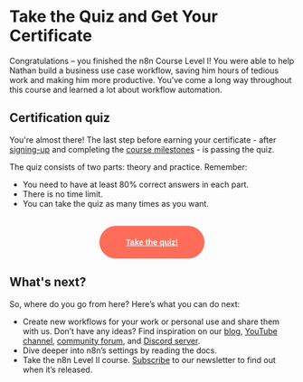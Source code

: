 # Take the Quiz and Get Your Certificate

Congratulations – you finished the n8n Course Level I! You were able to help Nathan build a business use case workflow, saving him hours of tedious work and making him more productive. You’ve come a long way throughout this course and learned a lot about workflow automation.

## Certification quiz

You're almost there! The last step before earning your certificate - after [signing-up](https://n8n-community.typeform.com/to/PDEMrevI) and completing the [course milestones](./readme.md#do-i-get-a-certificate) - is passing the quiz.

The quiz consists of two parts: theory and practice. Remember:
- You need to have at least 80% correct answers in each part.
- There is no time limit.
- You can take the quiz as many times as you want.

<br/>
<div style="text-align:center;">
	<button style="font-weight: 600;padding: 20px 46px;border-radius: 30px;color: #fff;background-color: #ff6d5a;border-color: #ff6d5a;border: 1px solid #ff6d5a;font-size: 14px;"><a href="https://n8n-community.typeform.com/to/JMoBXeGA" style="color: #fff;">Take the quiz!</a></button>
</div>


## What's next?

So, where do you go from here? Here’s what you can do next:

* Create new workflows for your work or personal use and share them with us. Don’t have any ideas? Find inspiration on our [blog](https://n8n.io/blog/), [YouTube channel](https://www.youtube.com/c/n8n-io), [community forum](https://community.n8n.io), and [Discord server](https://discord.gg/vWwMVThRta).
* Dive deeper into n8n’s settings by reading the docs.
* Take the n8n Level II course. [Subscribe](https://n8n.io/blog/#subscribe) to our newsletter to find out when it’s released.
